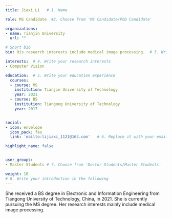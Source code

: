 ```yaml
---
title: Jiaxi Li   # 1. Name

role: MS Candidate  #2. Choose from 'MS Candidate/PhD Candidate'

organizations:
- name: Tianjin University
  url: ""

# Short bio 
bio: His research interests include medical image processing.  # 3. Write your short biography

interests:  # 4. Write your research interests
- Computer Vision

education:  # 5. Write your education experience
  courses:
  - course: MS
    institution: Tianjin University of Technology
    year: 2021
  - course: BS
    institution: Tiangong University of Technology
    year: 2017


social:
- icon: envelope
  icon_pack: fas
  link: 'mailto:lijiaxi_1121@163.com'   # 6. Replace it with your email

highlight_name: false


user_groups:
- Master Students # 7. Choose from 'Doctor Students/Master Students'

weight: 10
# 8. Write your introduction in the following
---
```


She received a BS degree in Electronic and Information Engineering from Tiangong University of Technology, China, in 2021. She is currently pursuing the MS degree. Her research interests mainly include medical image processing.